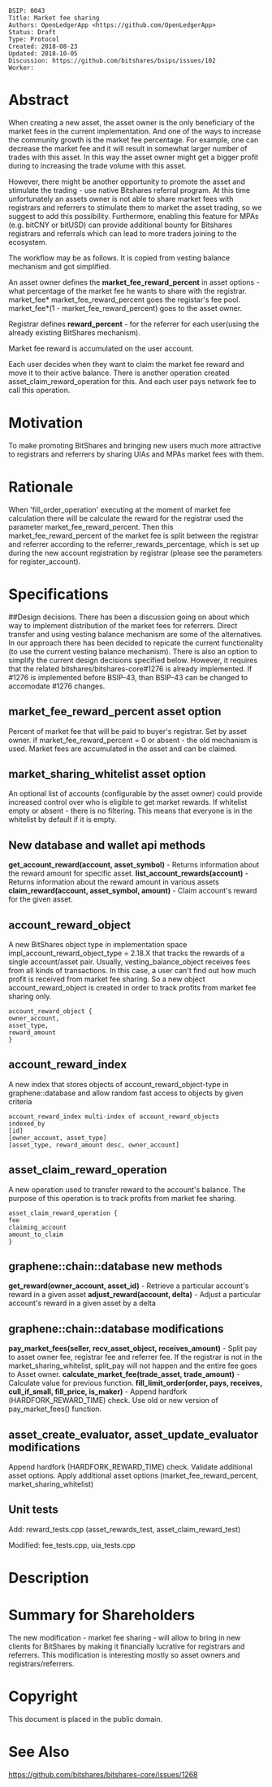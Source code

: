     BSIP: 0043
    Title: Market fee sharing
    Authors: OpenLedgerApp <https://github.com/OpenLedgerApp>
    Status: Draft
    Type: Protocol
    Created: 2018-08-23
    Updated: 2018-10-05
    Discussion: https://github.com/bitshares/bsips/issues/102
    Worker:


# Abstract

When creating a new asset, the asset owner is the only beneficiary of the market fees in the current implementation. And one of the ways to increase the community growth is the market fee percentage. For example, one can decrease the market fee and it will result in somewhat larger number of trades with this asset. In this way the asset owner might get a bigger profit during to increasing the trade volume with this asset.

However, there might be another opportunity to promote the asset and stimulate the trading - use native Bitshares referral program. At this time unfortunately an assets owner is not able to share market fees with registrars and referrers to stimulate them to market the asset trading, so we suggest to add this possibility. Furthermore, enabling this feature for MPAs (e.g. bitCNY or bitUSD) can provide additional bounty for Bitshares registrars and referrals which can lead to more traders joining to the ecosystem.

The workflow may be as follows. It is copied from vesting balance mechanism and got simplified.

An asset owner defines the **market_fee_reward_percent**  in asset options - what percentage of the market fee he wants to share with the registrar. 
market_fee* market_fee_reward_percent goes the registar's fee pool.
market_fee*(1 - market_fee_reward_percent) goes to the asset owner. 


Registrar defines **reward_percent** - for the referrer for each user(using the already existing BitShares mechanism). 

Market fee reward is accumulated on the user account. 

Each user decides when they want to claim the market fee reward and move it to their active balance. 
There is another operation created asset_claim_reward_operation for this. 
And each user pays network fee to call this operation.

# Motivation

To make promoting BitShares and bringing new users much more attractive to registrars and referrers by sharing UIAs and MPAs market fees with them.

# Rationale
When 'fill_order_operation' executing at the moment of market fee calculation there will be calculate the reward for the registrar used the parameter market_fee_reward_percent. Then this market_fee_reward_percent of the market fee is split between the registrar and referrer according to the referrer_rewards_percentage, which is set up during the new account registration by registrar (please see the parameters for register_account).

# Specifications

##Design decisions.
There has been a discussion going on about which way to implement distribution of the market fees for referrers.
Direct transfer and using vesting balance mechanism are some of the alternatives.
In our approach there has been decided to repicate the current functionality (to use the current vesting balance mechanism).
There is also an option to simplify the current design decisions specified below.
However, it requires that the related bitshares/bitshares-core#1276 is already implemented. If #1276 is implemented before BSIP-43, than BSIP-43 can be changed to accomodate  #1276 changes.


## market_fee_reward_percent asset option
Percent of market fee that will be paid to buyer's registrar. Set by asset owner.
if market_fee_reward_percent = 0 or absent - the old mechanism is used. Market fees are accumulated in the asset and can be claimed.

## market_sharing_whitelist asset option
An optional list of accounts (configurable by the asset owner) could provide increased control over who is eligible to get market rewards.
If whitelist empty or absent - there is no filtering. This means that everyone is in the whitelist by default if it is empty.

## New database and wallet api methods
**get_account_reward(account, asset_symbol)** - Returns information about the reward amount for specific asset.
**list_account_rewards(account)** - Returns information about the reward amount in various assets
**claim_reward(account, asset_symbol, amount)** - Claim account's reward for the given asset.

## account_reward_object
A new BitShares object type in implementation space impl_account_reward_object_type = 2.18.X that tracks the rewards of a single account/asset pair.
Usually, vesting_balance_object receives fees from all kinds of transactions.
In this case, a user can't find out how much profit is received from market fee sharing. So a new object account_reward_object is created in order to track profits from market fee sharing only.
```
account_reward_object {
owner_account,
asset_type,
reward_amount
}
```
## account_reward_index
A new index that stores objects of account_reward_object-type in graphene::database and allow random fast access to objects by given criteria
```
account_reward_index multi-index of account_reward_objects
indexed_by
[id]
[owner_account, asset_type]
[asset_type, reward_amount desc, owner_account]
```
## asset_claim_reward_operation
A new operation used to transfer reward to the account's balance.
The purpose of this operation is to track profits from market fee sharing.
```
asset_claim_reward_operation {
fee
claiming_account
amount_to_claim
}
```

## graphene::chain::database new methods
**get_reward(owner_account, asset_id)** - Retrieve a particular account's reward in a given asset
**adjust_reward(account, delta)** - Adjust a particular account's reward in a given asset by a delta

## graphene::chain::database modifications
**pay_market_fees(seller, recv_asset_object, receives_amount)** - Split pay to asset owner fee, registrar fee and referrer fee. If the registrar is not in the market_sharing_whitelist, split_pay will not happen and the entire fee goes to Asset owner.
**calculate_market_fee(trade_asset, trade_amount)** - Calculate value for previous function.
**fill_limit_order(order, pays, receives, cull_if_small, fill_price, is_maker)** - Append hardfork (HARDFORK_REWARD_TIME) check. Use old or new version of pay_market_fees() function.

## asset_create_evaluator, asset_update_evaluator modifications
Append hardfork (HARDFORK_REWARD_TIME) check. Validate additional asset options. Apply additional asset options (market_fee_reward_percent, market_sharing_whitelist)

## Unit tests

Add: reward_tests.cpp (asset_rewards_test, asset_claim_reward_test)

Modified: fee_tests.cpp, uia_tests.cpp

# Description

# Summary for Shareholders
The new modification - market fee sharing - will allow to bring in new clients for BitShares by making it financially lucrative for registrars and referrers. This modification is interesting mostly so asset owners and registrars/referrers.

# Copyright
This document is placed in the public domain.

# See Also
https://github.com/bitshares/bitshares-core/issues/1268